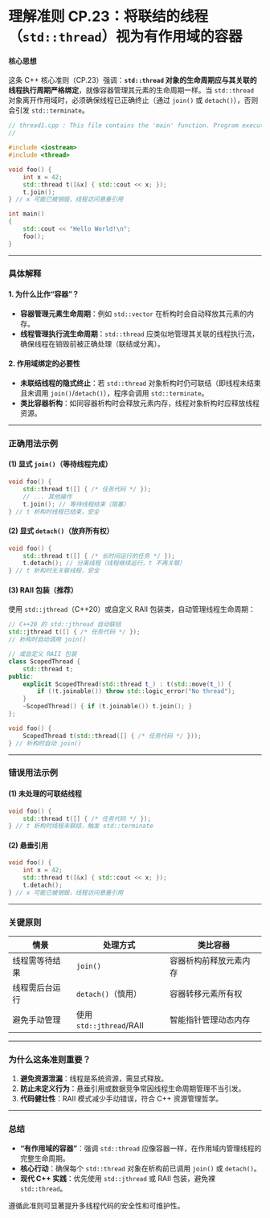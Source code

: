 # **理解准则 CP.23：将联结的线程（`std::thread`）视为有作用域的容器**

#### **核心思想**

这条 C++ 核心准则（CP.23）强调：**`std::thread` 对象的生命周期应与其关联的线程执行周期严格绑定**，就像容器管理其元素的生命周期一样。当 `std::thread` 对象离开作用域时，必须确保线程已正确终止（通过 `join()` 或 `detach()`），否则会引发 `std::terminate`。



```C++
// thread1.cpp : This file contains the 'main' function. Program execution begins and ends there.
//

#include <iostream>
#include <thread>

void foo() {
    int x = 42;
    std::thread t([&x] { std::cout << x; });
    t.join();
} // x 可能已被销毁，线程访问悬垂引用

int main()
{
    std::cout << "Hello World!\n";
    foo();
}


```



---

### **具体解释**
#### **1. 为什么比作“容器”？**
- **容器管理元素生命周期**：例如 `std::vector` 在析构时会自动释放其元素的内存。
- **线程管理执行流生命周期**：`std::thread` 应类似地管理其关联的线程执行流，确保线程在销毁前被正确处理（联结或分离）。

#### **2. 作用域绑定的必要性**
- **未联结线程的隐式终止**：若 `std::thread` 对象析构时仍可联结（即线程未结束且未调用 `join()`/`detach()`），程序会调用 `std::terminate`。
- **类比容器析构**：如同容器析构时会释放元素内存，线程对象析构时应释放线程资源。

---

### **正确用法示例**
#### **(1) 显式 `join()`（等待线程完成）**
```cpp
void foo() {
    std::thread t([] { /* 任务代码 */ });
    // ... 其他操作
    t.join(); // 等待线程结束（阻塞）
} // t 析构时线程已结束，安全
```

#### **(2) 显式 `detach()`（放弃所有权）**
```cpp
void foo() {
    std::thread t([] { /* 长时间运行的任务 */ });
    t.detach(); // 分离线程（线程继续运行，t 不再关联）
} // t 析构时无关联线程，安全
```

#### **(3) RAII 包装（推荐）**
使用 `std::jthread`（C++20）或自定义 RAII 包装类，自动管理线程生命周期：
```cpp
// C++20 的 std::jthread 自动联结
std::jthread t([] { /* 任务代码 */ });
// 析构时自动调用 join()

// 或自定义 RAII 包装
class ScopedThread {
    std::thread t;
public:
    explicit ScopedThread(std::thread t_) : t(std::move(t_)) {
        if (!t.joinable()) throw std::logic_error("No thread");
    }
    ~ScopedThread() { if (t.joinable()) t.join(); }
};

void foo() {
    ScopedThread t(std::thread([] { /* 任务代码 */ }));
} // 析构时自动 join()
```

---

### **错误用法示例**
#### **(1) 未处理的可联结线程**
```cpp
void foo() {
    std::thread t([] { /* 任务代码 */ });
} // t 析构时线程未联结，触发 std::terminate
```

#### **(2) 悬垂引用**
```cpp
void foo() {
    int x = 42;
    std::thread t([&x] { std::cout << x; });
    t.detach();
} // x 可能已被销毁，线程访问悬垂引用
```

---

### **关键原则**
| **情景**       | **处理方式**             | **类比容器**           |
| -------------- | ------------------------ | ---------------------- |
| 线程需等待结果 | `join()`                 | 容器析构前释放元素内存 |
| 线程需后台运行 | `detach()`（慎用）       | 容器转移元素所有权     |
| 避免手动管理   | 使用 `std::jthread`/RAII | 智能指针管理动态内存   |

---

### **为什么这条准则重要？**
1. **避免资源泄漏**：线程是系统资源，需显式释放。
2. **防止未定义行为**：悬垂引用或数据竞争常因线程生命周期管理不当引发。
3. **代码健壮性**：RAII 模式减少手动错误，符合 C++ 资源管理哲学。

---

### **总结**
- **“有作用域的容器”**：强调 `std::thread` 应像容器一样，在作用域内管理线程的完整生命周期。
- **核心行动**：确保每个 `std::thread` 对象在析构前已调用 `join()` 或 `detach()`。
- **现代 C++ 实践**：优先使用 `std::jthread` 或 RAII 包装，避免裸 `std::thread`。

遵循此准则可显著提升多线程代码的安全性和可维护性。
